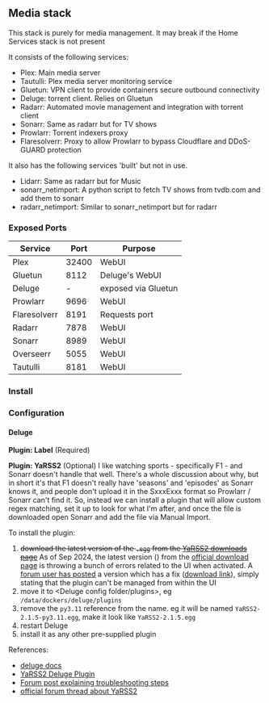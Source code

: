 ## Media stack
This stack is purely for media management. It may break if the Home Services stack is not present

It consists of the following services:
- Plex: Main media server
- Tautulli: Plex media server monitoring service
- Gluetun: VPN client to provide containers secure outbound connectivity
- Deluge: torrent client. Relies on Gluetun
- Radarr: Automated movie management and integration with torrent client
- Sonarr: Same as radarr but for TV shows
- Prowlarr: Torrent indexers proxy
- Flaresolverr: Proxy to allow Prowlarr to bypass Cloudflare and DDoS-GUARD protection


It also has the following services 'built' but not in use.
- Lidarr: Same as radarr but for Music
- sonarr_netimport: A python script to fetch TV shows from tvdb.com and add them to sonarr
- radarr_netimport: Similar to sonarr_netimport but for radarr

### Exposed Ports
| Service | Port | Purpose |
|---|---|--- |
| Plex | 32400 | WebUI |
| Gluetun | 8112 | Deluge's WebUI | 
| Deluge | - | exposed via Gluetun | 
| Prowlarr | 9696 | WebUI | 
| Flaresolverr| 8191 | Requests port |
| Radarr | 7878 | WebUI | 
| Sonarr | 8989 | WebUI | 
| Overseerr | 5055 | WebUI | 
| Tautulli | 8181 | WebUI | 


### Install


### Configuration

#### Deluge

**Plugin: Label**
(Required)

**Plugin: YaRSS2**
(Optional)
I like watching sports - specifically F1 - and Sonarr doesn't handle that well. There's a whole discussion about why, but in short it's that F1 doesn't really have 'seasons' and 'episodes' as Sonarr knows it, and people don't upload it in the SxxxExxx format so Prowlarr / Sonarr can't find it.
So, instead we can install a plugin that will allow custom regex matching, set it up to look for what I'm after, and once the file is downloaded open Sonarr and add the file via Manual Import.

To install the plugin:
1. ~~download the latest version of the `.egg` from the [YaRSS2 downloads page](https://bitbucket.org/bendikro/deluge-yarss-plugin/downloads/)~~
As of Sep 2024, the latest version () from the [official download page](https://bitbucket.org/bendikro/deluge-yarss-plugin/downloads/) is throwing a bunch of errors related to the UI when activated. A [forum user has posted](https://forum.deluge-torrent.org/viewtopic.php?p=236706#p236706) a version which has a fix ([download link](https://1drv.ms/u/s!Ajl1yq0BfB-dgt5YF7iPGF7MYlED-A?e=AbY31K)), simply stating that the plugin can't be managed from within the UI
2. move it to <Deluge config folder/plugins>, eg `/data/dockers/deluge/plugins`
3. remove the `py3.11` reference from the name. eg it will be named `YaRSS2-2.1.5-py3.11.egg`, make it look like `YaRSS2-2.1.5.egg`
4. restart Deluge
5. install it as any other pre-supplied plugin

References:
- [deluge docs](https://deluge-torrent.org/plugins/#InstallingPlugins)
- [YaRSS2 Deluge Plugin](https://deluge-torrent.org/plugins/yarss2/)
- [Forum post explaining troubleshooting steps](https://forum.deluge-torrent.org/viewtopic.php?t=56261)
- [official forum thread about YaRSS2](https://forum.deluge-torrent.org/viewtopic.php?t=39551)



